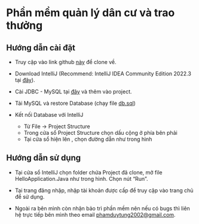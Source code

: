 # Phần mềm quản lý dân cư và trao thưởng

## Hướng dẫn cài đặt
-   Truy cập vào link github [này](https://github.com/AnhDucVu-Hust/Introduction_to_software_engineering) để clone về.

-   Download IntelliJ (Recommend: IntelliJ IDEA Community Edition 2022.3 tại [đây](https://www.jetbrains.com/idea/download/other.html)).

- Cài JDBC - MySQL tại [đây](https://dev.mysql.com/downloads/file/?id=465644) và thêm vào project.

- Tải MySQL và restore Database (chạy file [db.sql](db.sql))
  
- Kết nối Database với IntelliJ 
	- Từ File -> Project Structure
	- Trong cửa sổ Project Structure chọn dấu cộng ở phía bên phải
    - Tại cửa sổ hiện lên , chọn đường dẫn như trong hình 

## Hướng dẫn sử dụng
- Tại cửa sổ IntelliJ chọn folder chứa Project đã clone, mở file HelloApplication.Java như trong hình. Chọn nút “Run”.

- Tại trang đăng nhập, nhập tài khoản được cấp để truy cập vào trang chủ để sử dụng.

- Ngoài ra bên mình còn nhận bảo trì phần mềm nên nếu có bugs thì liên hệ trực tiếp bên mình theo email phamduytung2002@gmail.com.